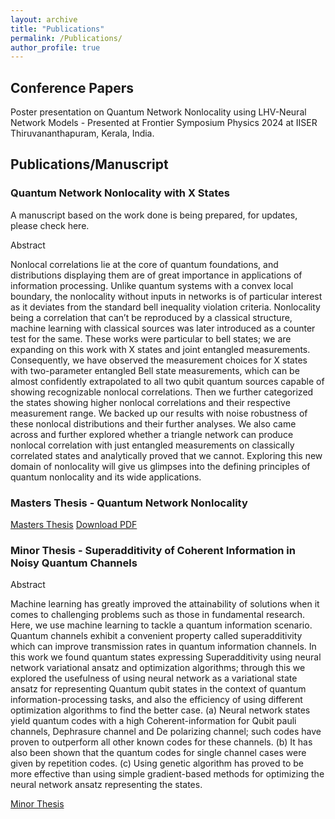 ```yaml
---
layout: archive
title: "Publications"
permalink: /Publications/
author_profile: true
---
```


## Conference Papers

Poster presentation on Quantum Network Nonlocality using LHV-Neural Network Models - Presented at Frontier Symposium Physics 2024 at IISER Thiruvananthapuram, Kerala, India.

## Publications/Manuscript


### Quantum Network Nonlocality with X States

A manuscript based on the work done is being prepared, for updates, please check here.

Abstract

Nonlocal correlations lie at the core of quantum foundations, and distributions displaying them are of great importance in applications of information processing. Unlike quantum systems with a convex local boundary, the nonlocality without inputs in networks is of particular interest as it deviates from the standard bell inequality violation criteria. Nonlocality being a correlation that can’t be reproduced by a classical structure, machine learning with classical sources was later introduced as a counter test for the same. These works were particular to bell states; we are expanding on this work with X states and joint entangled measurements. Consequently, we have observed the measurement choices for X states with two-parameter entangled Bell state measurements, which can be almost confidently extrapolated to all two qubit quantum sources capable of showing recognizable nonlocal correlations. Then we further categorized the states showing higher nonlocal correlations and their respective measurement range. We backed up our results with noise robustness of these nonlocal distributions and their further analyses. We also came across and further explored whether a triangle network can produce nonlocal correlation with just entangled measurements on classically correlated states and analytically proved that we cannot. Exploring this new domain of nonlocality will give us glimpses into the defining principles of quantum nonlocality and its wide applications.

### Masters Thesis - Quantum Network Nonlocality

[Masters Thesis](/files/MastersThesis.md) 
[Download PDF](/files/Master's%20Thesis.pdf)

### Minor Thesis - Superadditivity of Coherent Information in Noisy Quantum Channels

Abstract

 Machine learning has greatly improved the attainability of solutions when it comes to challenging problems such as those in fundamental research. Here, we use machine learning to tackle a quantum information scenario. Quantum channels exhibit a convenient property called superadditivity which can improve transmission rates in quantum information channels. In this work we found quantum states expressing Superadditivity using neural network variational ansatz and optimization algorithms; through this we explored the usefulness of using neural network as a variational state ansatz for representing Quantum qubit states in the context of quantum information-processing tasks, and also the efficiency of using different optimization algorithms to find the better case. (a) Neural network states yield quantum codes with a high Coherent-information for Qubit pauli channels, Dephrasure channel and De polarizing channel; such codes have proven to outperform all other known codes for these channels. (b) It has also been shown that the quantum codes for single channel cases were given by repetition codes. (c) Using genetic algorithm has proved to be more effective than using simple gradient-based methods for optimizing the neural network ansatz representing the states.

[Minor Thesis](/files/MinorThesis.md) 

